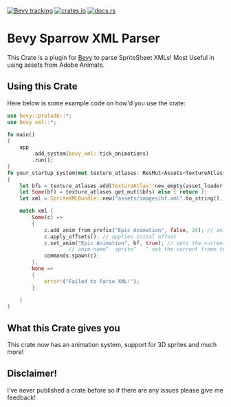 [![Bevy tracking](https://img.shields.io/badge/Bevy%20tracking-released%20version-lightblue)](https://github.com/bevyengine/bevy/blob/main/docs/plugins_guidelines.md#main-branch-tracking) [![crates.io](https://img.shields.io/crates/v/bevy_xml)](https://crates.io/crates/bevy_xml) [![docs.rs](https://docs.rs/bevy_xml/badge.svg)](https://docs.rs/bevy_xml)

# Bevy Sparrow XML Parser

This Crate is a plugin for [Bevy](https://bevyengine.org/) to parse SpriteSheet XMLs! Most Useful in using assets from Adobe Animate.

## Using this Crate

Here below is some example code on how'd you use the crate:

```rust ignore
use bevy::prelude::*;
use bevy_xml::*;

fn main()
{
    app
        .add_system(bevy_xml::tick_animations)
        .run();
}
fn your_startup_system(mut texture_atlases: ResMut<Assets<TextureAtlas>>, asset_loader: Res<AssetServer>)
{
    let bfs = texture_atlases.add(TextureAtlas::new_empty(asset_loader.load("images/bf.png"), Vec2::new(8192.0, 4096.0))); // handle
    let Some(bf) = texture_atlases.get_mut(&bfs) else { return };
    let xml = SpriteXMLBundle::new("assets/images/bf.xml".to_string(), &bfs, bf);

    match xml {
        Some(c) =>
        {
            c.add_anim_from_prefix("Epic Animation", false, 24); // anim name, is the animation looped?, fps
            c.apply_offsets(); // applies inital offset
            c.set_anim("Epic Animation", bf, true); // sets the current animation
                    // anim name^  sprite^   ^ set the current frame to zero?
            commands.spawn(c);
        },
        None =>
        {
            error!("Failed to Parse XML!");
        }

    }
}


```

## What this Crate gives you

This crate now has an animation system, support for 3D sprites and much more!

## Disclaimer!

I've never published a crate before so if there are any issues please give me feedback!